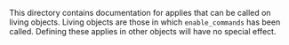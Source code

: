 This directory contains documentation for applies that can be called on living objects.
Living objects are those in which `enable_commands` has been called.
Defining these applies in other objects will have no special effect.
